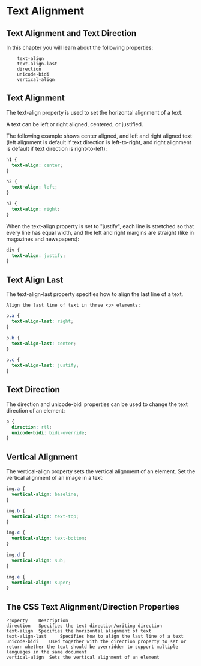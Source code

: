 # Text Alignment

## Text Alignment and Text Direction
In this chapter you will learn about the following properties:
```
    text-align
    text-align-last
    direction
    unicode-bidi
    vertical-align
```

## Text Alignment
The text-align property is used to set the horizontal alignment of a text.

A text can be left or right aligned, centered, or justified.

The following example shows center aligned, and left and right aligned text (left alignment is default if text direction is left-to-right, and right alignment is default if text direction is right-to-left):
```css
h1 {
  text-align: center;
}

h2 {
  text-align: left;
}

h3 {
  text-align: right;
}
```

When the text-align property is set to "justify", each line is stretched so that every line has equal width, and the left and right margins are straight (like in magazines and newspapers):

```css
div {
  text-align: justify;
}
```

## Text Align Last
The text-align-last property specifies how to align the last line of a text.

```
Align the last line of text in three <p> elements:
```

```css
p.a {
  text-align-last: right;
}

p.b {
  text-align-last: center;
}

p.c {
  text-align-last: justify;
}
```

## Text Direction
The direction and unicode-bidi properties can be used to change the text direction of an element:

```css
p {
  direction: rtl;
  unicode-bidi: bidi-override;
}
```

## Vertical Alignment
The vertical-align property sets the vertical alignment of an element.
Set the vertical alignment of an image in a text: 
```css
img.a {
  vertical-align: baseline;
}

img.b {
  vertical-align: text-top;
}

img.c {
  vertical-align: text-bottom;
}

img.d {
  vertical-align: sub;
}

img.e {
  vertical-align: super;
}
```

## The CSS Text Alignment/Direction Properties
```
Property 	Description
direction 	Specifies the text direction/writing direction
text-align 	Specifies the horizontal alignment of text
text-align-last 	Specifies how to align the last line of a text
unicode-bidi 	Used together with the direction property to set or return whether the text should be overridden to support multiple languages in the same document
vertical-align 	Sets the vertical alignment of an element
```

